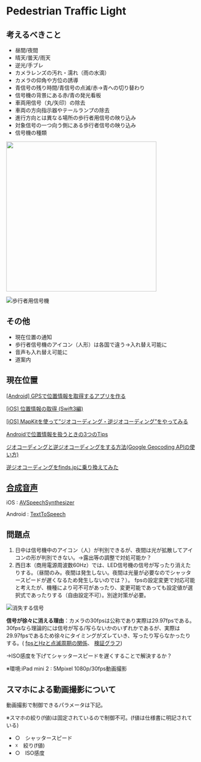 # Pedestrian Traffic Light

## 考えるべきこと

* 昼間/夜間
* 晴天/曇天/雨天
* 逆光/手ブレ
* カメラレンズの汚れ・濡れ（雨の水滴）
* カメラの仰角や方位の誘導
* 青信号の残り時間/青信号の点滅/赤->青への切り替わり
* 信号機の背景にある赤/青の発光看板
* 車両用信号（丸/矢印）の除去
* 車両の方向指示器やテールランプの除去
* 進行方向とは異なる場所の歩行者用信号の映り込み
* 対象信号の一つ向う側にある歩行者信号の映り込み
* 信号機の種類

<img src=https://upload.wikimedia.org/wikipedia/commons/a/a3/%E6%AD%A9%E8%A1%8C%E8%80%85%E7%94%A8%E4%BF%A1%E5%8F%B7%E6%A9%9F%E3%83%BB%E4%BA%BA%E5%BD%A2%E3%81%AE%E5%A4%A7%E3%81%8D%E3%81%95%E6%AF%94%E8%BC%83%EF%BC%88%E4%B8%8A%EF%BC%9A%E8%B5%A4%E3%80%81%E4%B8%8B%EF%BC%9A%E9%9D%92%E3%80%81%E5%B7%A6%E3%82%88%E3%82%8A%E9%9B%BB%E7%90%83%E5%BC%8F%E3%83%BBLED%E5%BC%8F%E3%83%BBLED%E3%83%AC%E3%83%B3%E3%82%BA%E5%BC%8F%EF%BC%89.jpg width="400">

![歩行者用信号機](http://img01.naganoblog.jp/usr/holidayy/Signal02.JPG)

## その他

* 現在位置の通知
* 歩行者信号機のアイコン（人形）は各国で違う->入れ替え可能に
* 音声も入れ替え可能に
* 道案内

## 現在位置

[[Android] GPSで位置情報を取得するアプリを作る](https://akira-watson.com/android/gps.html)

[[iOS] 位置情報の取得 (Swift3編)](https://dev.classmethod.jp/smartphone/ios-corelocation-swift3/)

[[iOS] MapKitを使って”ジオコーディング・逆ジオコーディング”をやってみる](https://dev.classmethod.jp/smartphone/iphone/geocoding-use-mapkit/)

[Androidで位置情報を扱うときの3つのTips](https://qiita.com/kikuchy/items/c79241b0488cb40c1da6)

[ジオコーディングと逆ジオコーディングをする方法(Google Geocoding APIの使い方)](https://syncer.jp/how-to-use-geocoding-api)

[逆ジオコーディングをfinds.jpに乗り換えてみた](https://qiita.com/jkr_2255/items/225f0c53e54dc4f265d1)


## [合成音声](https://qiita.com/maKunugi/items/90cbefe97887470fb328)

iOS : [AVSpeechSynthesizer](https://developer.apple.com/documentation/avfoundation/avspeechsynthesizer)

Android : [TextToSpeech](https://developer.android.com/reference/android/speech/tts/TextToSpeech)


## 問題点

1. 日中は信号機中のアイコン（人）が判別できるが、夜間は光が拡散してアイコンの形が判別できない。→露出等の調整で対処可能か？
1. 西日本（商用電源周波数60Hz）では、LED信号機の信号が写ったり消えたりする。（昼間のみ。夜間は発生しない。夜間は光量が必要なのでシャッタースピードが遅くなるため発生しないのでは？）。
fpsの設定変更で対応可能と考えたが、機種により可不可があったり、変更可能であっても設定値が選択式であったりする（自由設定不可）。別途対策が必要。

![消失する信号](https://github.com/63rabbits/Under-construction/blob/master/Disappearing%20signal.gif)

**信号が徐々に消える理由**：カメラの30fpsは公称であり実際は29.97fpsである。30fpsなら理論的には信号が写る/写らないかのいずれかであるが、実際は29.97fpsであるため徐々にタイミングがズレていき、写ったり写らなかったりする。( [fpsとHzと点滅周期の関係](https://mofulog.blogspot.com/2017/12/Dashcam-TrafficSignal-Lost.html#chapter-12)、 [検証グラフ](https://www.desmos.com/calculator/qnktlmbld1))

→ISO感度を下げてシャッタースピードを遅くすることで解決するか？

※環境:iPad mini 2 : 5Mpixel 1080p/30fps動画撮影


## スマホによる動画撮影について

動画撮影で制御できるパラメータは下記。

※スマホの絞り(f値)は固定されているので制御不可。(f値は仕様書に明記されている)

* ○　シャッタースピード
* ☓　絞り(f値)
* ○　ISO感度




